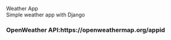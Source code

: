 Weather App <br/>
Simple weather app with Django <br>
 <h3>OpenWeather API:https://openweathermap.org/appid</h3>

